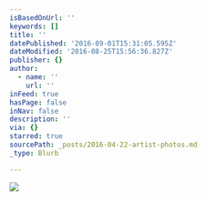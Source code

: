 ```yaml
---
isBasedOnUrl: ''
keywords: []
title: ''
datePublished: '2016-09-01T15:31:05.595Z'
dateModified: '2016-08-25T15:56:36.827Z'
publisher: {}
author:
  - name: ''
    url: ''
inFeed: true
hasPage: false
inNav: false
description: ''
via: {}
starred: true
sourcePath: _posts/2016-04-22-artist-photos.md
_type: Blurb

---
```

![](https://s3-us-west-2.amazonaws.com/the-grid-img/p/d13b2e601dc80ea4041e78bedbe0fe83848df461.jpg)
